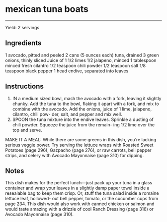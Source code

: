 # mexican tuna boats
---
Yield: 2 servings

## Ingredients
1 avocado, pitted and peeled
2 cans (5 ounces each) tuna, drained
3 green onions, thinly sliced
Juice of 1 1/2 limes
1/2 jalapeno, minced
1 tablespoon minced fresh cilantro
1/2 teaspoon chili powder
1/2 teaspoon salt
1/8 teaspoon black pepper
1 head endive, separated into leaves


## Instructions
1. IN a medium sized bowl, mash the avocado with a fork,
leaving it slightly chunky. Add the tuna to the bowl, flaking
it apart with a fork, and mix to combine with the avocado.
Add the onions, juice of 1 lime, jalapeno, cilantro, chili pow-
der, salt, and pepper and mix well.
2. SPOON the tuna mixture into the endive leaves. Sprinkle a
dusting of chili powder. Squeeze the juice from the remain-
ing 1/2 lime over the top and serve.

MAKE IT A MEAL: While there are some greens in this
dish, you’re lacking serious veggie power. Try serving the
lettuce wraps with Roasted Sweet Potatoes (page 296),
Gazpacho (page 276), or raw carrots, bell pepper strips, and
celery with Avocado Mayonnaise (page 310) for dipping.



## Notes

This dish makes for the perfect lunch—just
pack up your tuna in a glass container
and wrap your leaves in a slightly damp
paper towel inside a resealable bag to
keep them crisp. Or, stuff the tuna salad
inside a romaine lettuce leaf, hollowed-
out bell pepper, tomato, or the cucumber
cups from page 234. This dish would
also work with canned chicken or salmon
and would taste amazing with a drizzle
of cool Ranch Dressing (page 316) or
Avocado Mayonnaise (page 310).